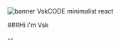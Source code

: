 <img src="https://github.com/CodeVsk/CodeVsk/blob/main/react-banner.png?raw=true" alt="banner VskCODE minimalist react">

###Hi i'm Vsk 

--
